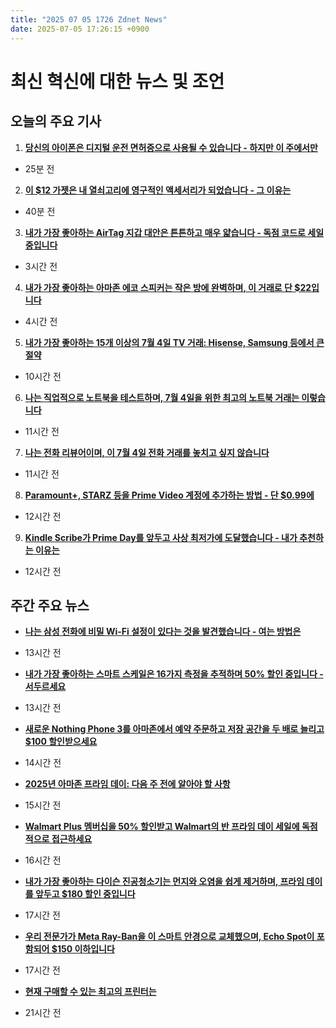```yaml
---
title: "2025 07 05 1726 Zdnet News"
date: 2025-07-05 17:26:15 +0900
---
```


# 최신 혁신에 대한 뉴스 및 조언
## 오늘의 주요 기사 

1. **[당신의 아이폰은 디지털 운전 면허증으로 사용될 수 있습니다 - 하지만 이 주에서만](https://www.zdnet.com/article/your-iphone-can-be-used-as-a-digital-drivers-license-but-only-in-these-states/)**  
* 25분 전 

2. **[이 $12 가젯은 내 열쇠고리에 영구적인 액세서리가 되었습니다 - 그 이유는](https://www.zdnet.com/home-and-office/this-12-gadget-has-become-a-permanent-accessory-on-my-keychain-heres-why/)**  
* 40분 전 

3. **[내가 가장 좋아하는 AirTag 지갑 대안은 튼튼하고 매우 얇습니다 - 독점 코드로 세일 중입니다](https://www.zdnet.com/article/my-favorite-airtag-wallet-alternative-is-tough-and-super-thin-and-its-on-sale-with-an-exclusive-code/)**  
* 3시간 전 

4. **[내가 가장 좋아하는 아마존 에코 스피커는 작은 방에 완벽하며, 이 거래로 단 $22입니다](https://www.zdnet.com/home-and-office/home-entertainment/my-favorite-amazon-echo-speaker-is-perfect-for-small-rooms-and-its-only-22-with-this-deal/)**  
* 4시간 전 

5. **[내가 가장 좋아하는 15개 이상의 7월 4일 TV 거래: Hisense, Samsung 등에서 큰 절약](https://www.zdnet.com/home-and-office/home-entertainment/best-july-4th-tv-deals-2025-07-04/)**  
* 10시간 전 

6. **[나는 직업적으로 노트북을 테스트하며, 7월 4일을 위한 최고의 노트북 거래는 이렇습니다](https://www.zdnet.com/article/best-4th-of-july-laptop-deals-2025/)**  
* 11시간 전 

7. **[나는 전화 리뷰어이며, 이 7월 4일 전화 거래를 놓치고 싶지 않습니다](https://www.zdnet.com/article/best-july-4th-phone-deals-2025-07-04/)**  
* 11시간 전 

8. **[Paramount+, STARZ 등을 Prime Video 계정에 추가하는 방법 - 단 $0.99에](https://www.zdnet.com/article/add-paramount-starz-and-more-to-your-prime-video-account-for-just-0-99-a-month-heres-how/)**  
* 12시간 전 

9. **[Kindle Scribe가 Prime Day를 앞두고 사상 최저가에 도달했습니다 - 내가 추천하는 이유는](https://www.zdnet.com/article/the-kindle-scribe-just-hit-an-all-time-low-price-ahead-of-prime-day-heres-why-i-recommend-it/)**  
* 12시간 전

## 주간 주요 뉴스 
- **[나는 삼성 전화에 비밀 Wi-Fi 설정이 있다는 것을 발견했습니다 - 여는 방법은](https://www.zdnet.com/article/your-samsung-phone-has-secret-wi-fi-settings-that-are-seriously-useful-heres-how-to-unlock-them/)**  
* 13시간 전 

- **[내가 가장 좋아하는 스마트 스케일은 16가지 측정을 추적하며 50% 할인 중입니다 - 서두르세요](https://www.zdnet.com/article/my-favorite-smart-scale-tracks-16-different-measurements-and-is-50-off-but-hurry/)**  
* 13시간 전 

- **[새로운 Nothing Phone 3를 아마존에서 예약 주문하고 저장 공간을 두 배로 늘리고 $100 할인받으세요](https://www.zdnet.com/article/preorder-the-new-nothing-phone-3-at-amazon-and-get-double-the-storage-and-100-off/)**  
* 14시간 전 

- **[2025년 아마존 프라임 데이: 다음 주 전에 알아야 할 사항](https://www.zdnet.com/home-and-office/amazon-prime-day-starts-july-8-heres-everything-to-know/)**  
* 15시간 전 

- **[Walmart Plus 멤버십을 50% 할인받고 Walmart의 반 프라임 데이 세일에 독점적으로 접근하세요](https://www.zdnet.com/home-and-office/you-can-still-get-a-walmart-plus-membership-for-50-off-and-snag-exclusive-access-to-walmarts-anti-prime-day-sale/)**  
* 16시간 전 

- **[내가 가장 좋아하는 다이슨 진공청소기는 먼지와 오염을 쉽게 제거하며, 프라임 데이를 앞두고 $180 할인 중입니다](https://www.zdnet.com/article/my-favorite-dyson-vacuum-busts-dirt-and-dust-with-ease-and-its-180-off-ahead-of-prime-day/)**  
* 17시간 전 

- **[우리 전문가가 Meta Ray-Ban을 이 스마트 안경으로 교체했으며, Echo Spot이 포함되어 $150 이하입니다](https://www.zdnet.com/article/our-expert-ditched-his-meta-ray-bans-for-these-smart-glasses-and-they-come-with-an-echo-spot-for-under-150/)**  
* 17시간 전 

- **[현재 구매할 수 있는 최고의 프린터는](https://www.zdnet.com/article/best-printer/)**  
* 21시간 전
